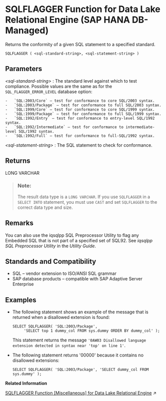 <!-- loio52950a0cb81b4e09a835e1c464f11a64 -->

# SQLFLAGGER Function for Data Lake Relational Engine \(SAP HANA DB-Managed\)

Returns the conformity of a given SQL statement to a specified standard.



```
SQLFLAGGER ( <sql-standard-string>, <sql-statement-string> )
```



<a name="loio52950a0cb81b4e09a835e1c464f11a64__section_ifv_ww5_vrb"/>

## Parameters

 *<sql-standard-string\>*
 :   The standard level against which to test compliance. Possible values are the same as for the `SQL_FLAGGER_ERROR_LEVEL` database option:

    -   `SQL:2003/Core` – test for conformance to core SQL/2003 syntax.
    -   `SQL:2003/Package` – test for conformance to full SQL/2003 syntax.
    -   `SQL:1999/Core` – test for conformance to core SQL/1999 syntax.
    -   `SQL:1999/Package` – test for conformance to full SQL/1999 syntax.
    -   `SQL:1992/Entry` – test for conformance to entry-level SQL/1992 syntax.
    -   `SQL:1992/Intermediate` – test for conformance to intermediate-level SQL/1992 syntax.
    -   `SQL:1992/Full` – test for conformance to full-SQL/1992 syntax.

  *<sql-statement-string\>*
 :   The SQL statement to check for conformance.

 

<a name="loio52950a0cb81b4e09a835e1c464f11a64__section_v5j_xw5_vrb"/>

## Returns

LONG VARCHAR

> ### Note:  
> The result data type is a `LONG VARCHAR`. If you use `SQLFLAGGER` in a `SELECT INTO` statement, you must use `CAST` and set `SQLFLAGGER` to the correct data type and size.



<a name="loio52950a0cb81b4e09a835e1c464f11a64__section_fxs_xw5_vrb"/>

## Remarks

You can also use the iqsqlpp SQL Preprocessor Utility to flag any Embedded SQL that is not part of a specified set of SQL92. See *iqsqlpp SQL Preprocessor Utility* in the *Utility Guide*.



<a name="loio52950a0cb81b4e09a835e1c464f11a64__section_lyh_yw5_vrb"/>

## Standards and Compatibility

-   SQL – vendor extension to ISO/ANSI SQL grammar
-   SAP database products – compatible with SAP Adaptive Server Enterprise



<a name="loio52950a0cb81b4e09a835e1c464f11a64__section_q1r_yw5_vrb"/>

## Examples

-   The following statement shows an example of the message that is returned when a disallowed extension is found:

    ```
    SELECT SQLFLAGGER( 'SQL:2003/Package',
         'SELECT top 1 dummy_col FROM sys.dummy ORDER BY dummy_col' );
    ```

    This statement returns the message `'0AW03 Disallowed language extension detected in syntax near 'top' on line 1'`.

-   The following statement returns '00000' because it contains no disallowed extensions:

    ```
    SELECT SQLFLAGGER( 'SQL:2003/Package', 'SELECT dummy_col FROM sys.dummy' );
    ```


**Related Information**  


[SQLFLAGGER Function [Miscellaneous] for Data Lake Relational Engine](https://help.sap.com/viewer/19b3964099384f178ad08f2d348232a9/2023_1_QRC/en-US/a581e75f84f210158c3cd3ba6b97a9eb.html "Returns the conformity of a given SQL statement to a specified standard.") :arrow_upper_right:

